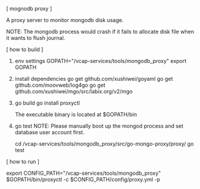 [ mognodb proxy ]

A proxy server to monitor mongodb disk usage.

NOTE: The mongodb process would crash if it fails to allocate disk file
      when it wants to flush journal.

[ how to build ]

1. env settings
    GOPATH="<working directory>/vcap-services/tools/mongodb_proxy"
    export GOPATH

2. install dependencies
    go get github.com/xushiwei/goyaml
    go get github.com/moovweb/log4go
    go get github.com/xushiwei/mgo/src/labix.org/v2/mgo
    
3. go build
    go install proxyctl

    The executable binary is located at $GOPATH/bin

4. go test
    NOTE: Please manually boot up the mongod process and set database user account first.

    cd <working directory>/vcap-services/tools/mongodb_proxy/src/go-mongo-proxy/proxy/
    go test

[ how to run ]

export CONFIG_PATH="<working directory>/vcap-services/tools/mongodb_proxy"
$GOPATH/bin/proxyctl -c $CONFIG_PATH/config/proxy.yml -p <mongo db user password>
